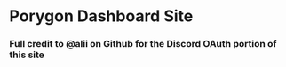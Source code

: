 # Porygon Dashboard Site
### Full credit to @alii on Github for the Discord OAuth portion of this site
